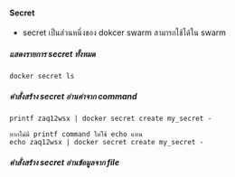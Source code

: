 #### Secret

- secret เป็นส่วนหนึ่งของ dokcer swarm สามารถใช้ได้ใน swarm 


##### แสดงรายการ secret ทั้งหมด

    docker secret ls

##### คำสั่งสร้าง secret อ่านค่าจาก command 

    
    printf zaq12wsx | docker secret create my_secret -
    
    หากไม่มี printf command ให่ใช้ echo แทน
    echo zaq12wsx | docker secret create my_secret -
    
##### คำสั่งสร้าง secret อ่านข้อมูลจาก file
